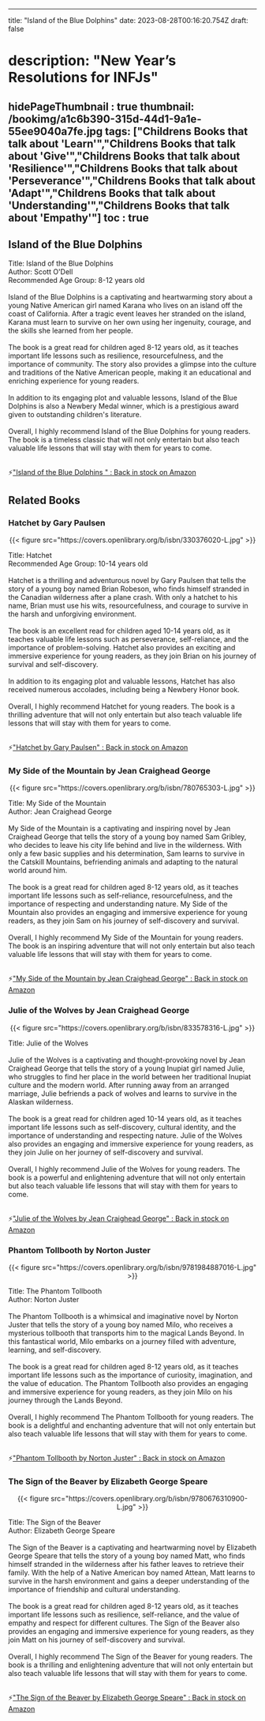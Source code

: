 
---
title: "Island of the Blue Dolphins"
date: 2023-08-28T00:16:20.754Z
draft: false
# description: "New Year’s Resolutions for INFJs"
hidePageThumbnail : true
thumbnail: /bookimg/a1c6b390-315d-44d1-9a1e-55ee9040a7fe.jpg
tags: ["Childrens Books that talk about 'Learn'","Childrens Books that talk about 'Give'","Childrens Books that talk about 'Resilience'","Childrens Books that talk about 'Perseverance'","Childrens Books that talk about 'Adapt'","Childrens Books that talk about 'Understanding'","Childrens Books that talk about 'Empathy'"]
toc : true
---
## Island of the Blue Dolphins 

Title: Island of the Blue Dolphins</br>
Author: Scott O'Dell</br>
Recommended Age Group: 8-12 years old</br></br>
Island of the Blue Dolphins is a captivating and heartwarming story about a young Native American girl named Karana who lives on an island off the coast of California. After a tragic event leaves her stranded on the island, Karana must learn to survive on her own using her ingenuity, courage, and the skills she learned from her people.</br></br>
The book is a great read for children aged 8-12 years old, as it teaches important life lessons such as resilience, resourcefulness, and the importance of community. The story also provides a glimpse into the culture and traditions of the Native American people, making it an educational and enriching experience for young readers.</br></br>
In addition to its engaging plot and valuable lessons, Island of the Blue Dolphins is also a Newbery Medal winner, which is a prestigious award given to outstanding children's literature.</br></br>
Overall, I highly recommend Island of the Blue Dolphins for young readers. The book is a timeless classic that will not only entertain but also teach valuable life lessons that will stay with them for years to come.</br></br>

<p>⚡<a id="aflink" href="https://www.amazon.com/gp/search?ie=UTF8&tag=klayu00-20&linkCode=ur2&linkId=6639bed89a8ad8dd2705e40644eb43d3&camp=1789&creative=9325&index=books&keywords=Island of the Blue Dolphins " class="one" target="_blank" title='"Island of the Blue Dolphins " : Back in stock on Amazon'>"Island of the Blue Dolphins " : Back in stock on Amazon</a></p>

## Related Books
### Hatchet by Gary Paulsen
<center>
{{< figure src="https://covers.openlibrary.org/b/isbn/330376020-L.jpg" >}}
</center>

Title: Hatchet</br>
Recommended Age Group: 10-14 years old</br></br>
Hatchet is a thrilling and adventurous novel by Gary Paulsen that tells the story of a young boy named Brian Robeson, who finds himself stranded in the Canadian wilderness after a plane crash. With only a hatchet to his name, Brian must use his wits, resourcefulness, and courage to survive in the harsh and unforgiving environment.</br></br>
The book is an excellent read for children aged 10-14 years old, as it teaches valuable life lessons such as perseverance, self-reliance, and the importance of problem-solving. Hatchet also provides an exciting and immersive experience for young readers, as they join Brian on his journey of survival and self-discovery.</br></br>
In addition to its engaging plot and valuable lessons, Hatchet has also received numerous accolades, including being a Newbery Honor book.</br></br>
Overall, I highly recommend Hatchet for young readers. The book is a thrilling adventure that will not only entertain but also teach valuable life lessons that will stay with them for years to come.</br></br>

<p>⚡<a id="aflink" href="https://www.amazon.com/gp/search?ie=UTF8&tag=klayu00-20&linkCode=ur2&linkId=6639bed89a8ad8dd2705e40644eb43d3&camp=1789&creative=9325&index=books&keywords=Hatchet by Gary Paulsen" class="one" target="_blank" title='"Hatchet by Gary Paulsen" : Back in stock on Amazon'>"Hatchet by Gary Paulsen" : Back in stock on Amazon</a></p>

### My Side of the Mountain by Jean Craighead George
<center>
{{< figure src="https://covers.openlibrary.org/b/isbn/780765303-L.jpg" >}}
</center>

Title: My Side of the Mountain</br>
Author: Jean Craighead George</br></br>
My Side of the Mountain is a captivating and inspiring novel by Jean Craighead George that tells the story of a young boy named Sam Gribley, who decides to leave his city life behind and live in the wilderness. With only a few basic supplies and his determination, Sam learns to survive in the Catskill Mountains, befriending animals and adapting to the natural world around him.</br></br>
The book is a great read for children aged 8-12 years old, as it teaches important life lessons such as self-reliance, resourcefulness, and the importance of respecting and understanding nature. My Side of the Mountain also provides an engaging and immersive experience for young readers, as they join Sam on his journey of self-discovery and survival.</br></br>
Overall, I highly recommend My Side of the Mountain for young readers. The book is an inspiring adventure that will not only entertain but also teach valuable life lessons that will stay with them for years to come.</br></br>

<p>⚡<a id="aflink" href="https://www.amazon.com/gp/search?ie=UTF8&tag=klayu00-20&linkCode=ur2&linkId=6639bed89a8ad8dd2705e40644eb43d3&camp=1789&creative=9325&index=books&keywords=My Side of the Mountain by Jean Craighead George" class="one" target="_blank" title='"My Side of the Mountain by Jean Craighead George" : Back in stock on Amazon'>"My Side of the Mountain by Jean Craighead George" : Back in stock on Amazon</a></p>

### Julie of the Wolves by Jean Craighead George
<center>
{{< figure src="https://covers.openlibrary.org/b/isbn/833578316-L.jpg" >}}
</center>

Title: Julie of the Wolves</br></br>
Julie of the Wolves is a captivating and thought-provoking novel by Jean Craighead George that tells the story of a young Inupiat girl named Julie, who struggles to find her place in the world between her traditional Inupiat culture and the modern world. After running away from an arranged marriage, Julie befriends a pack of wolves and learns to survive in the Alaskan wilderness.</br></br>
The book is a great read for children aged 10-14 years old, as it teaches important life lessons such as self-discovery, cultural identity, and the importance of understanding and respecting nature. Julie of the Wolves also provides an engaging and immersive experience for young readers, as they join Julie on her journey of self-discovery and survival.</br></br>
Overall, I highly recommend Julie of the Wolves for young readers. The book is a powerful and enlightening adventure that will not only entertain but also teach valuable life lessons that will stay with them for years to come.</br></br>

<p>⚡<a id="aflink" href="https://www.amazon.com/gp/search?ie=UTF8&tag=klayu00-20&linkCode=ur2&linkId=6639bed89a8ad8dd2705e40644eb43d3&camp=1789&creative=9325&index=books&keywords=Julie of the Wolves by Jean Craighead George" class="one" target="_blank" title='"Julie of the Wolves by Jean Craighead George" : Back in stock on Amazon'>"Julie of the Wolves by Jean Craighead George" : Back in stock on Amazon</a></p>

### Phantom Tollbooth by Norton Juster
<center>
{{< figure src="https://covers.openlibrary.org/b/isbn/9781984887016-L.jpg" >}}
</center>

Title: The Phantom Tollbooth</br>
Author: Norton Juster</br></br>
The Phantom Tollbooth is a whimsical and imaginative novel by Norton Juster that tells the story of a young boy named Milo, who receives a mysterious tollbooth that transports him to the magical Lands Beyond. In this fantastical world, Milo embarks on a journey filled with adventure, learning, and self-discovery.</br></br>
The book is a great read for children aged 8-12 years old, as it teaches important life lessons such as the importance of curiosity, imagination, and the value of education. The Phantom Tollbooth also provides an engaging and immersive experience for young readers, as they join Milo on his journey through the Lands Beyond.</br></br>
Overall, I highly recommend The Phantom Tollbooth for young readers. The book is a delightful and enchanting adventure that will not only entertain but also teach valuable life lessons that will stay with them for years to come.</br></br>

<p>⚡<a id="aflink" href="https://www.amazon.com/gp/search?ie=UTF8&tag=klayu00-20&linkCode=ur2&linkId=6639bed89a8ad8dd2705e40644eb43d3&camp=1789&creative=9325&index=books&keywords=Phantom Tollbooth by Norton Juster" class="one" target="_blank" title='"Phantom Tollbooth by Norton Juster" : Back in stock on Amazon'>"Phantom Tollbooth by Norton Juster" : Back in stock on Amazon</a></p>

### The Sign of the Beaver by Elizabeth George Speare
<center>
{{< figure src="https://covers.openlibrary.org/b/isbn/9780676310900-L.jpg" >}}
</center>

Title: The Sign of the Beaver</br>
Author: Elizabeth George Speare</br></br>
The Sign of the Beaver is a captivating and heartwarming novel by Elizabeth George Speare that tells the story of a young boy named Matt, who finds himself stranded in the wilderness after his father leaves to retrieve their family. With the help of a Native American boy named Attean, Matt learns to survive in the harsh environment and gains a deeper understanding of the importance of friendship and cultural understanding.</br></br>
The book is a great read for children aged 8-12 years old, as it teaches important life lessons such as resilience, self-reliance, and the value of empathy and respect for different cultures. The Sign of the Beaver also provides an engaging and immersive experience for young readers, as they join Matt on his journey of self-discovery and survival.</br></br>
Overall, I highly recommend The Sign of the Beaver for young readers. The book is a thrilling and enlightening adventure that will not only entertain but also teach valuable life lessons that will stay with them for years to come.</br></br>

<p>⚡<a id="aflink" href="https://www.amazon.com/gp/search?ie=UTF8&tag=klayu00-20&linkCode=ur2&linkId=6639bed89a8ad8dd2705e40644eb43d3&camp=1789&creative=9325&index=books&keywords=The Sign of the Beaver by Elizabeth George Speare" class="one" target="_blank" title='"The Sign of the Beaver by Elizabeth George Speare" : Back in stock on Amazon'>"The Sign of the Beaver by Elizabeth George Speare" : Back in stock on Amazon</a></p>
